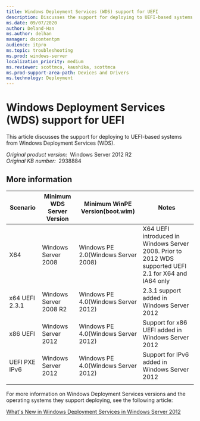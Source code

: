 ```yaml
---
title: Windows Deployment Services (WDS) support for UEFI
description: Discusses the support for deploying to UEFI-based systems from Windows Deployment Services (WDS).
ms.date: 09/07/2020
author: Deland-Han
ms.author: delhan
manager: dscontentpm
audience: itpro
ms.topic: troubleshooting
ms.prod: windows-server
localization_priority: medium
ms.reviewer: scottmca, kaushika, scottmca
ms.prod-support-area-path: Devices and Drivers
ms.technology: Deployment
---
```

# Windows Deployment Services (WDS) support for UEFI

This article discusses the support for deploying to UEFI-based systems from Windows Deployment Services (WDS).

_Original product version:_ &nbsp;Windows Server 2012 R2  
_Original KB number:_ &nbsp;2938884

## More information

| Scenario| Minimum WDS Server Version| Minimum WinPE Version(boot.wim)| Notes |
|---|---|---|---|
|X64|Windows Server 2008|Windows PE 2.0(Windows Server 2008)|X64 UEFI introduced in Windows Server 2008. Prior to 2012 WDS supported UEFI 2.1 for X64 and IA64 only|
|x64 UEFI 2.3.1|Windows Server 2008 R2|Windows PE 4.0(Windows Server 2012)|2.3.1 support added in Windows Server 2012|
|x86 UEFI|Windows Server 2012|Windows PE 4.0(Windows Server 2012)|Support for x86 UEFI added in Windows Server 2012|
|UEFI PXE IPv6|Windows Server 2012|Windows PE 4.0(Windows Server 2012)|Support for IPv6 added in Windows Server 2012|
|||||

For more information on Windows Deployment Services versions and the operating systems they support deploying, see the following article:

[What's New in Windows Deployment Services in Windows Server 2012](https://technet.microsoft.com/library/hh974416.aspx)
